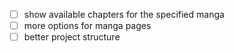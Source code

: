 - [ ] show available chapters for the specified manga
- [ ] more options for manga pages
- [ ] better project structure